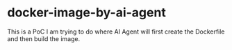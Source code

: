 # docker-image-by-ai-agent
This is a PoC I am trying to do where AI Agent will first create the Dockerfile and then build the image.
